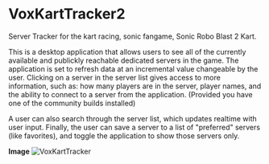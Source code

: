 # VoxKartTracker2
Server Tracker for the kart racing, sonic fangame, Sonic Robo Blast 2 Kart. 

This is a desktop application that allows users to see all of the currently available and publickly reachable dedicated servers in the game. The application is set to refresh data at an incremental value changeable by the user.
Clicking on a server in the server list gives access to more information, such as: how many players are in the server, player names, and the ability to connect to a server from the application. (Provided you have one of the community builds installed)

A user can also search through the server list, which updates realtime with user input. Finally, the user can save a server to a list of "preferred" servers (like favorites), and toggle the application to show those servers only.

**Image**
![VoxKartTracker](https://github.com/NMGVox/VoxKartTracker2/assets/87345234/6aa84567-f4ef-4058-800a-158e38ab6840)
